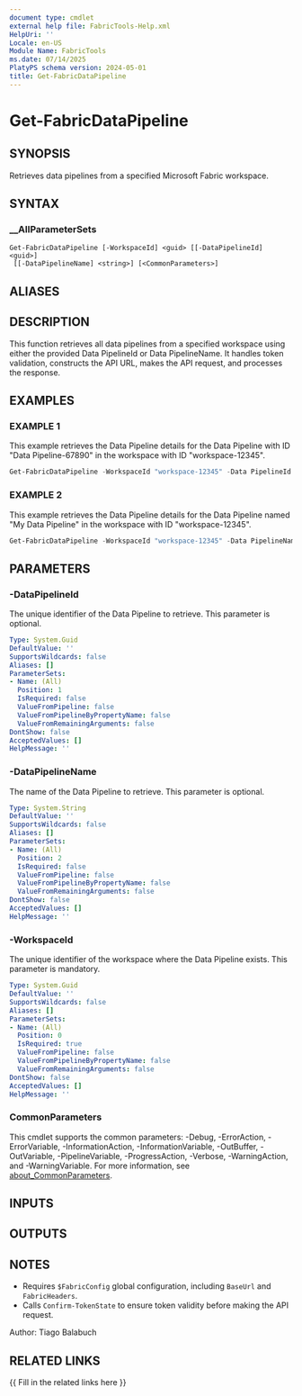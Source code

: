 ```yaml
---
document type: cmdlet
external help file: FabricTools-Help.xml
HelpUri: ''
Locale: en-US
Module Name: FabricTools
ms.date: 07/14/2025
PlatyPS schema version: 2024-05-01
title: Get-FabricDataPipeline
---
```


# Get-FabricDataPipeline

## SYNOPSIS

Retrieves data pipelines from a specified Microsoft Fabric workspace.

## SYNTAX

### __AllParameterSets

```
Get-FabricDataPipeline [-WorkspaceId] <guid> [[-DataPipelineId] <guid>]
 [[-DataPipelineName] <string>] [<CommonParameters>]
```

## ALIASES

## DESCRIPTION

This function retrieves all data pipelines from a specified workspace using either the provided Data PipelineId or Data PipelineName.
It handles token validation, constructs the API URL, makes the API request, and processes the response.

## EXAMPLES

### EXAMPLE 1

This example retrieves the Data Pipeline details for the Data Pipeline with ID "Data Pipeline-67890" in the workspace with ID "workspace-12345".

```powershell
Get-FabricDataPipeline -WorkspaceId "workspace-12345" -Data PipelineId "Data Pipeline-67890"
```

### EXAMPLE 2

This example retrieves the Data Pipeline details for the Data Pipeline named "My Data Pipeline" in the workspace with ID "workspace-12345".

```powershell
Get-FabricDataPipeline -WorkspaceId "workspace-12345" -Data PipelineName "My Data Pipeline"
```

## PARAMETERS

### -DataPipelineId

The unique identifier of the Data Pipeline to retrieve.
This parameter is optional.

```yaml
Type: System.Guid
DefaultValue: ''
SupportsWildcards: false
Aliases: []
ParameterSets:
- Name: (All)
  Position: 1
  IsRequired: false
  ValueFromPipeline: false
  ValueFromPipelineByPropertyName: false
  ValueFromRemainingArguments: false
DontShow: false
AcceptedValues: []
HelpMessage: ''
```

### -DataPipelineName

The name of the Data Pipeline to retrieve.
This parameter is optional.

```yaml
Type: System.String
DefaultValue: ''
SupportsWildcards: false
Aliases: []
ParameterSets:
- Name: (All)
  Position: 2
  IsRequired: false
  ValueFromPipeline: false
  ValueFromPipelineByPropertyName: false
  ValueFromRemainingArguments: false
DontShow: false
AcceptedValues: []
HelpMessage: ''
```

### -WorkspaceId

The unique identifier of the workspace where the Data Pipeline exists.
This parameter is mandatory.

```yaml
Type: System.Guid
DefaultValue: ''
SupportsWildcards: false
Aliases: []
ParameterSets:
- Name: (All)
  Position: 0
  IsRequired: true
  ValueFromPipeline: false
  ValueFromPipelineByPropertyName: false
  ValueFromRemainingArguments: false
DontShow: false
AcceptedValues: []
HelpMessage: ''
```

### CommonParameters

This cmdlet supports the common parameters: -Debug, -ErrorAction, -ErrorVariable,
-InformationAction, -InformationVariable, -OutBuffer, -OutVariable, -PipelineVariable,
-ProgressAction, -Verbose, -WarningAction, and -WarningVariable. For more information, see
[about_CommonParameters](https://go.microsoft.com/fwlink/?LinkID=113216).

## INPUTS

## OUTPUTS

## NOTES

- Requires `$FabricConfig` global configuration, including `BaseUrl` and `FabricHeaders`.
- Calls `Confirm-TokenState` to ensure token validity before making the API request.

Author: Tiago Balabuch

## RELATED LINKS

{{ Fill in the related links here }}

